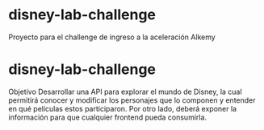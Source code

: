 # disney-lab-challenge
Proyecto para el challenge de ingreso a la aceleración Alkemy

# disney-lab-challenge
Objetivo
Desarrollar una API para explorar el mundo de Disney, la cual permitirá conocer y modificar los
personajes que lo componen y entender en qué películas estos participaron. Por otro lado, deberá
exponer la información para que cualquier frontend pueda consumirla.
